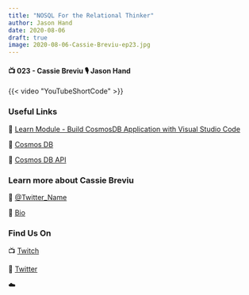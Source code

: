 ```yaml
---
title: "NOSQL For the Relational Thinker"
author: Jason Hand
date: 2020-08-06
draft: true
image: 2020-08-06-Cassie-Breviu-ep23.jpg
---
```


#### 📺 023 - Cassie Breviu 🎙️ Jason Hand

<!--more-->

{{< video "YouTubeShortCode" >}}


### Useful Links

🔗 [Learn Module - Build CosmosDB Application with Visual Studio Code](https://docs.microsoft.com/en-us/learn/modules/build-cosmos-db-app-with-vscode/2-setup-cosmosdb/?WT.mc_id=allaroundazure-video-cassieb)
 
🔗 [Cosmos DB](https://docs.microsoft.com/en-us/azure/cosmos-db/relational-nosql/?WT.mc_id=allaroundazure-video-cassieb)
 
🔗 [Cosmos DB API](https://docs.microsoft.com/en-us/rest/api/cosmos-db/?WT.mc_id=allaroundazure-video-cassieb)


### Learn more about Cassie Breviu

🔗 [@Twitter_Name](https://twitter.com/cassieview)

🔗 [Bio](https://developer.microsoft.com/en-us/advocates/cassie-breviu)


### Find Us On

📺 [Twitch](https://www.twitch.tv/microsoftdeveloper)

🔗 [Twitter](https://twitter.com/jasonhand)

☁️

